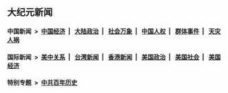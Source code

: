 ## 大纪元新闻

#### 中国新闻 &nbsp;>&nbsp; [中国经济](indexes/ncid283/README.md?01050445) &nbsp;| &nbsp; [大陆政治](indexes/ncid277/README.md?01050445) &nbsp;| &nbsp; [社会万象](indexes/ncid282/README.md?01050445) &nbsp;| &nbsp; [中国人权](indexes/ncid278/README.md?01050445) &nbsp;| &nbsp; [群体事件](indexes/ncid279/README.md?01050445) &nbsp;| &nbsp; [天灾人祸](indexes/ncid280/README.md?01050445)

#### 国际新闻 &nbsp;>&nbsp; [美中关系](indexes/nf1412576/README.md?01050445) &nbsp;| &nbsp; [台湾新闻](indexes/ncid1349361/README.md?01050445) &nbsp;| &nbsp; [香港新闻](indexes/ncid1349362/README.md?01050445) &nbsp;| &nbsp; [美国政治](indexes/ncid1078159/README.md?01050445) &nbsp;| &nbsp; [美国社会](indexes/ncid1078160/README.md?01050445) &nbsp;| &nbsp; [美国经济](indexes/ncid1078158/README.md?01050445)

#### 特别专题 &nbsp;>&nbsp; [中共百年历史](https://github.com/epoch-news/epoch-special/blob/master/README.md?01050445)  
